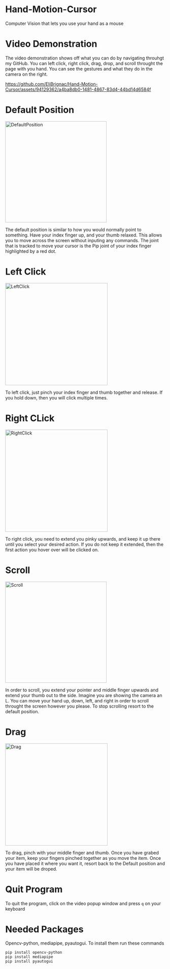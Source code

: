 # Hand-Motion-Cursor
Computer Vision that lets you use your hand as a mouse

# Video Demonstration
The video demonstration shows off what you can do by navigating throuhgt my GitHub. You can left click, right click, drag, drop, and scroll throught the page with you hand. You can see the gestures and what they do in the camera on the right.

https://github.com/EliBrignac/Hand-Motion-Cursor/assets/94129362/a4ba8db0-1481-4867-83d4-44bd14d6584f


# Default Position
<img width="319" alt="DefaultPosition" src="https://github.com/EliBrignac/Hand-Gesture-Cursor/assets/94129362/dc57aa09-29a1-4bdf-a5f1-c083481d168f">

The default position is similar to how you would normally point to something. Have your index finger up, and your thumb relaxed. This allows you to move across the screen without inputing any commands. The joint that is tracked to move your cursor is the Pip joint of your index finger highlighted by a red dot.


# Left Click
<img width="322" alt="LeftClick" src="https://github.com/EliBrignac/Hand-Gesture-Cursor/assets/94129362/50c12caf-1816-4ae8-9f8a-5b498bb4fa18">

To left click, just pinch your index finger and thumb together and release. If you hold down, then you will click multiple times.


# Right CLick
<img width="322" alt="RightClick" src="https://github.com/EliBrignac/Hand-Gesture-Cursor/assets/94129362/6a65e9a2-e57c-47d4-9e42-5ff99dd3513f">

To right click, you need to extend you pinky upwards, and keep it up there until you select your desired action. If you do not keep it extended, then the first action you hover over will be clicked on.


# Scroll
<img width="319" alt="Scroll" src="https://github.com/EliBrignac/Hand-Gesture-Cursor/assets/94129362/0a8dbe46-e773-46d8-8ed7-e21cc0c020fa">

In order to scroll, you extend your pointer and middle finger upwards and extend your thumb out to the side. Imagine you are showing the camera an L. You can move your hand up, down, left, and right in order to scroll throught the screen however you please. To stop scrolling resort to the default position.


# Drag
<img width="322" alt="Drag" src="https://github.com/EliBrignac/Hand-Gesture-Cursor/assets/94129362/6f0434bd-545e-4d71-8b38-47952d337ab9">

To drag, pinch with your middle finger and thumb. Once you have grabed your item, keep your fingers pinched together as you move the item. Once you have placed it where you want it, resort back to the Default position and your item will be droped.

# Quit Program
To quit the program, click on the video popup window and press `q` on your keyboard


# Needed Packages
Opencv-python, mediapipe, pyautogui. To install them run these commands
```
pip install opencv-python
pip install mediapipe
pip install pyautogui
```











